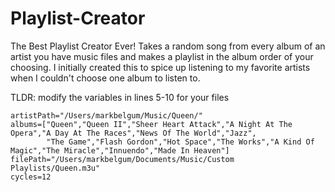 # Playlist-Creator
The Best Playlist Creator Ever! Takes a random song from every album of an artist you have music files and makes a playlist in the album order of your choosing. I initially created this to spice up listening to my favorite artists when I couldn't choose one album to listen to.

TLDR: modify the variables in lines 5-10 for your files

```
artistPath="/Users/markbelgum/Music/Queen/"
albums=["Queen","Queen II","Sheer Heart Attack","A Night At The Opera","A Day At The Races","News Of The World","Jazz",
        "The Game","Flash Gordon","Hot Space","The Works","A Kind Of Magic","The Miracle","Innuendo","Made In Heaven"]
filePath="/Users/markbelgum/Documents/Music/Custom Playlists/Queen.m3u"
cycles=12 
```
